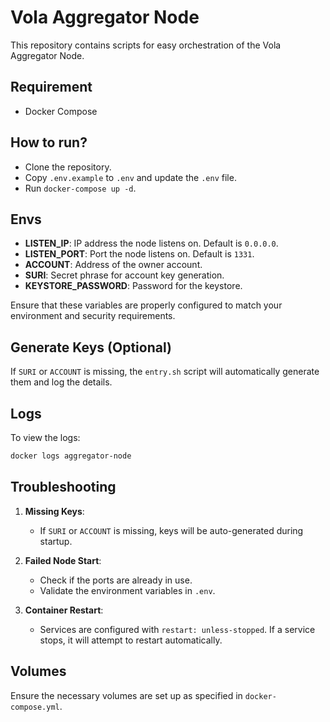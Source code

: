 # Vola Aggregator Node

This repository contains scripts for easy orchestration of the Vola Aggregator Node.

## Requirement

- Docker Compose

## How to run?

- Clone the repository.
- Copy `.env.example` to `.env` and update the `.env` file.
- Run `docker-compose up -d`.

## Envs

- **LISTEN_IP**: IP address the node listens on. Default is `0.0.0.0`.
- **LISTEN_PORT**: Port the node listens on. Default is `1331`.
- **ACCOUNT**: Address of the owner account.
- **SURI**: Secret phrase for account key generation.
- **KEYSTORE_PASSWORD**: Password for the keystore.

Ensure that these variables are properly configured to match your environment and security requirements.

## Generate Keys (Optional)

If `SURI` or `ACCOUNT` is missing, the `entry.sh` script will automatically generate them and log the details.

## Logs

To view the logs:

```bash
docker logs aggregator-node
```

## Troubleshooting

1. **Missing Keys**:
   - If `SURI` or `ACCOUNT` is missing, keys will be auto-generated during startup.
2. **Failed Node Start**:

   - Check if the ports are already in use.
   - Validate the environment variables in `.env`.

3. **Container Restart**:
   - Services are configured with `restart: unless-stopped`. If a service stops, it will attempt to restart automatically.

## Volumes

Ensure the necessary volumes are set up as specified in `docker-compose.yml`.
